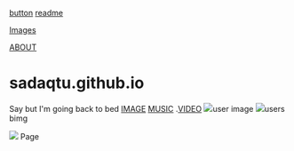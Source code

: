 [button](<link rel="stylesheets"href="style.css">)
[readme](https://en.wikipedia.org/wiki/user:sadaqtu)

[Images](0.png)
 
[ABOUT](  https://github.com/sadaqtu/sadaqtu.github.io/wiki)
# sadaqtu.github.io
Say but I'm going back to bed
[IMAGE](0.png)
[MUSIC]()
.[VIDEO]()
<img src="0.pn">user image
<img src="img(1).jpg">users bimg



<img src="AJWN07_9007.jg">
Page 
